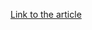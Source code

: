 [Link to the article](https://perception-point.io/blog/operation-phantomblu-new-and-evasive-method-delivers-netsupport-rat/)
